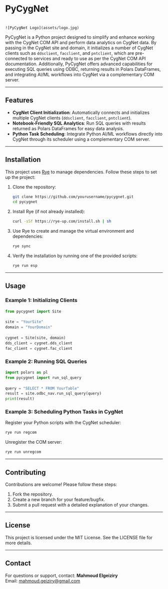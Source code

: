 # PyCygNet
                                                                                       ![PyCygNet Logo](assets/logo.jpg)

PyCygNet is a Python project designed to simplify and enhance working with the CygNet COM API and perform data analytics on CygNet data. By passing in the CygNet site and domain, it initializes a number of CygNet clients such as `ddsclient`, `facclient`, and `pntclient`, which are pre-connected to services and ready to use as per the CygNet COM API documentation. Additionally, PyCygNet offers advanced capabilities for executing SQL queries using ODBC, returning results in Polars DataFrames, and integrating AI/ML workflows into CygNet via a complementary COM server.

---

## Features
- **CygNet Client Initialization**: Automatically connects and initializes multiple CygNet clients (`ddsclient`, `facclient`, `pntclient`).
- **Notebook-Friendly SQL Analytics**: Run SQL queries with results returned as Polars DataFrames for easy data analysis.
- **Python Task Scheduling**: Integrate Python AI/ML workflows directly into CygNet through its scheduler using a complementary COM server.

---

## Installation
This project uses [Rye](https://github.com/mitsuhiko/rye) to manage dependencies. Follow these steps to set up the project:

1. Clone the repository:
   ```bash
   git clone https://github.com/yourusername/pycygnet.git
   cd pycygnet
   ```

2. Install Rye (if not already installed):
   ```bash
   curl -sSf https://rye-up.com/install.sh | sh
   ```

3. Use Rye to create and manage the virtual environment and dependencies:
   ```bash
   rye sync
   ```

4. Verify the installation by running one of the provided scripts:
   ```bash
   rye run esp
   ```

---

## Usage
### Example 1: Initializing Clients
```python
from pycygnet import Site

site = "YourSite"
domain = "YourDomain"

cygnet = Site(site, domain)
dds_client = cygnet.dds_client
fac_client = cygnet.fac_client
```

### Example 2: Running SQL Queries
```python
import polars as pl
from pycygnet import run_sql_query

query = "SELECT * FROM YourTable"
result = site.odbc_nav.run_sql_query(query)
print(result)
```

### Example 3: Scheduling Python Tasks in CygNet
Register your Python scripts with the CygNet scheduler:
```bash
rye run regcom
```
Unregister the COM server:
```bash
rye run unregcom
```

---

## Contributing
Contributions are welcome! Please follow these steps:
1. Fork the repository.
2. Create a new branch for your feature/bugfix.
3. Submit a pull request with a detailed explanation of your changes.

---

## License
This project is licensed under the MIT License. See the LICENSE file for more details.

---

## Contact
For questions or support, contact:
**Mahmoud Elgeiziry**  
Email: mahmoud.geiziry@gmail.com
